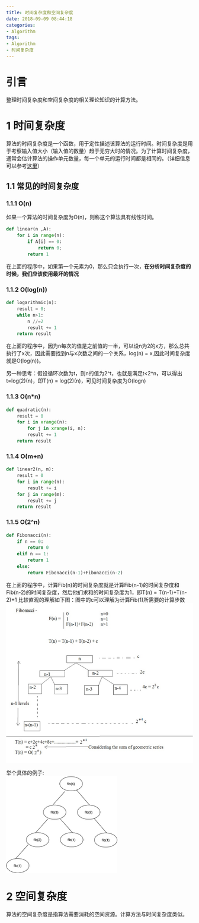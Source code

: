 ```yaml
---
title: 时间复杂度和空间复杂度
date: 2018-09-09 08:44:18
categories:
- Algorithm
tags:
- Algorithm
- 时间复杂度
---
```


# 引言
整理时间复杂度和空间复杂度的相关理论知识的计算方法。

# 1 时间复杂度
算法的时间复杂度是一个函数，用于定性描述该算法的运行时间。时间复杂度是用于考察输入值大小（输入值的数量）趋于无穷大时的情况。为了计算时间复杂度，通常会估计算法的操作单元数量，每一个单元的运行时间都是相同的。（详细信息可以参考[这里](https://zh.wikipedia.org/wiki/%E6%97%B6%E9%97%B4%E5%A4%8D%E6%9D%82%E5%BA%A6)）

## 1.1 常见的时间复杂度
### 1.1.1 O(n)
如果一个算法的时间复杂度为O(n)，则称这个算法具有线性时间。
```python
def linear(n ,A):
    for i in range(n):
        if A[i] == 0:
            return 0;
        return 1
```
在上面的程序中，如果第一个元素为0，那么只会执行一次，**在分析时间复杂度的时候，我们应该使用最坏的情况**

### 1.1.2 O(log(n))
```python
def logarithmic(n):
    result = 0;
    while n>1:
        n //=2
        result += 1
    return result
```
在上面的程序中，因为n每次的值是之前值的一半，可以设n为2的x方，那么总共执行了x次，因此需要找到n与x次数之间的一个关系，log(n) = x,因此时间复杂度就是O(log(n))。

另一种思考：假设循环次数为t，则n的值为2^t，也就是满足t<2^n，可以得出 t=log(2)(n)，即T(n) = log(2)(n)，可见时间复杂度为O(logn)

### 1.1.3 O(n*n)
```python
def quadratic(n):
    result = 0
    for i in xrange(n):
        for j in xrange(i, n):
        result += 1
    return result
```

### 1.1.4 O(m+n)
```python
def linear2(n, m):
    result = 0
    for i in range(n):
        result += i
    for j in range(m):
        result += j
    return result
```

### 1.1.5 O(2^n)
```python
def Fibonacci(n):
    if n == 0:
        return 0
    elif n == 1:
        return 1
    else:
        return Fibonacci(n-1)+Fibonacci(n-2) 
```
在上面的程序中，计算Fib(n)的时间复杂度就是计算Fib(n-1)的时间复杂度和Fib(n-2)的时间复杂度，然后他们求和的时间复杂度为1，即T(n) = T(n-1)+T(n-2)+1
比较直观的理解如下图：图中的c可以理解为计算Fib(1)所需要的计算步数
<img src="/images/Algorithm/Fibonacci.png" width="800px">

举个具体的例子:  
<img src="/images/Algorithm/Fibonacci1.png" width="300px">


# 2 空间复杂度
算法的空间复杂度是指算法需要消耗的空间资源。计算方法与时间复杂度类似。



